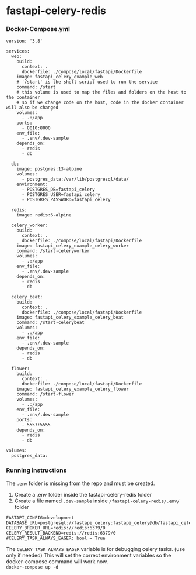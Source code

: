 # fastapi-celery-redis
### Docker-Compose.yml
```
version: '3.8'

services:
  web:
    build:
      context: .
      dockerfile: ./compose/local/fastapi/Dockerfile
    image: fastapi_celery_example_web
    # '/start' is the shell script used to run the service
    command: /start
    # this volume is used to map the files and folders on the host to the container
    # so if we change code on the host, code in the docker container will also be changed
    volumes:
      - .:/app
    ports:
      - 8010:8000
    env_file:
      - .env/.dev-sample
    depends_on:
      - redis
      - db

  db:
    image: postgres:13-alpine
    volumes:
      - postgres_data:/var/lib/postgresql/data/
    environment:
      - POSTGRES_DB=fastapi_celery
      - POSTGRES_USER=fastapi_celery
      - POSTGRES_PASSWORD=fastapi_celery

  redis:
    image: redis:6-alpine

  celery_worker:
    build:
      context: .
      dockerfile: ./compose/local/fastapi/Dockerfile
    image: fastapi_celery_example_celery_worker
    command: /start-celeryworker
    volumes:
      - .:/app
    env_file:
      - .env/.dev-sample
    depends_on:
      - redis
      - db

  celery_beat:
    build:
      context: .
      dockerfile: ./compose/local/fastapi/Dockerfile
    image: fastapi_celery_example_celery_beat
    command: /start-celerybeat
    volumes:
      - .:/app
    env_file:
      - .env/.dev-sample
    depends_on:
      - redis
      - db

  flower:
    build:
      context: .
      dockerfile: ./compose/local/fastapi/Dockerfile
    image: fastapi_celery_example_celery_flower
    command: /start-flower
    volumes:
      - .:/app
    env_file:
      - .env/.dev-sample
    ports:
      - 5557:5555
    depends_on:
      - redis
      - db

volumes:
  postgres_data:
```

### Running instructions
The `.env` folder is missing from the repo and must be created.  
1. Create a .env folder inside the fastapi-celery-redis folder
2. Create a file named `.dev-sample` inside `/fastapi-celery-redis/.env/` folder
```
FASTAPI_CONFIG=development
DATABASE_URL=postgresql://fastapi_celery:fastapi_celery@db/fastapi_celery
CELERY_BROKER_URL=redis://redis:6379/0
CELERY_RESULT_BACKEND=redis://redis:6379/0
#CELERY_TASK_ALWAYS_EAGER: bool = True
```
The `CELERY_TASK_ALWAYS_EAGER` variable is for debugging celery tasks. (use only if needed)
This will set the correct environment variables so the docker-compose command will work now.  
`docker-compose up -d`